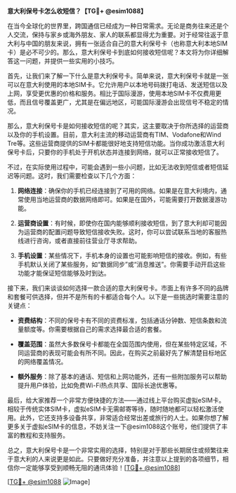 **意大利保号卡怎么收短信？【TG💪+ @esim1088】**

在当今全球化的世界里，跨国通信已经成为一种日常需求。无论是商务往来还是个人交流，保持与家乡或海外朋友、家人的联系都显得尤为重要。对于经常往返于意大利与中国的朋友来说，拥有一张适合自己的意大利保号卡（也称意大利本地SIM卡）是必不可少的。那么，意大利保号卡到底如何接收短信呢？本文将为你详细解答这一问题，并提供一些实用的小技巧。

首先，让我们来了解一下什么是意大利保号卡。简单来说，意大利保号卡就是一张可以在意大利使用的本地SIM卡。它允许用户以本地号码拨打电话、发送短信以及上网，享受更优惠的价格和服务。相比于国际漫游，使用本地SIM卡不仅费用更低，而且信号覆盖更广，尤其是在偏远地区，可能国际漫游会出现信号不稳定的情况。

那么，意大利保号卡是如何接收短信的呢？其实，这主要取决于你所选择的运营商以及你的手机设置。目前，意大利主流的移动运营商有TIM、Vodafone和Wind Tre等。这些运营商提供的SIM卡都能很好地支持短信功能。当你成功激活意大利保号卡后，只要你的手机处于开机状态并连接到网络，就可以正常接收短信了。

不过，在实际使用过程中，可能会遇到一些小问题，比如无法收到短信或者短信延迟等问题。这时，我们需要检查以下几个方面：

1. **网络连接**：确保你的手机已经连接到了可用的网络。如果是在意大利境内，通常使用当地运营商的数据网络即可。如果是在国外，可能需要打开数据漫游功能。
   
2. **运营商设置**：有时候，即使你在国内能够顺利接收短信，到了意大利却可能因为运营商的配置问题导致短信接收失败。这时，你可以尝试联系当地的客服热线进行咨询，或者直接前往营业厅寻求帮助。

3. **手机设置**：某些情况下，手机本身的设置也可能影响短信的接收。例如，有些手机默认关闭了某些服务，如“数据同步”或“消息推送”。你需要手动开启这些功能才能保证短信能够及时到达。

接下来，我们来谈谈如何选择一款合适的意大利保号卡。市面上有许多不同的品牌和套餐可供选择，但并不是所有的卡都适合每个人。以下是一些挑选时需要注意的关键点：

- **资费结构**：不同的保号卡有不同的资费标准，包括通话分钟数、短信条数和流量额度等。你需要根据自己的需求选择最合适的套餐。
  
- **覆盖范围**：虽然大多数保号卡都能在全国范围内使用，但在某些特定区域，不同运营商的表现可能会有所不同。因此，在购买之前最好先了解清楚目标地区的网络覆盖情况。

- **额外服务**：除了基本的通话、短信和上网功能外，还有一些附加服务可以帮助提升用户体验，比如免费Wi-Fi热点共享、国际长途优惠等。

最后，给大家推荐一个非常方便快捷的方法——通过线上平台购买虚拟eSIM卡。相较于传统实体SIM卡，虚拟eSIM卡无需邮寄等待，随时随地都可以轻松激活使用。此外，它还支持多设备共享，非常适合经常出差或旅行的人士。如果你想了解更多关于虚拟eSIM卡的信息，不妨关注一下@esim1088这个账号，他们提供了丰富的教程和支持服务。

总之，意大利保号卡是一个非常实用的选择，特别是对于那些长期居住或频繁往来于意大利的人来说更是如此。只要做好充分准备，并注意以上提到的各项细节，相信你一定能够享受到顺畅无阻的通讯体验！[[TG💪+ @esim1088](https://t.me/s/esim1088)]

[[TG💪+ @esim1088](https://t.me/s/esim1088) ![Image](https://i.postimg.cc/4NQfJmqS/Snipaste-2025-05-13-00-14-12.png)]